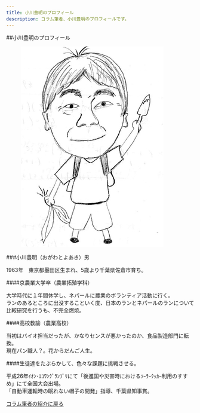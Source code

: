 ```yaml
---
title: 小川豊明のプロフィール
description: コラム筆者、小川豊明のプロフィールです。
---
```

<link rel="stylesheet" href="assets/stylesheets/authors.css" />

##小川豊明のプロフィール

<figure class="author-img">
  <img src="assets/images/author_ogawa_toyoaki.jpg" alt="小川豊明">
</figure>

###小川豊明（おがわとよあき）男

1963年　東京都墨田区生まれ、5歳より千葉県佐倉市育ち。

####京農業大学卒（農業拓殖学科）

大学時代に１年間休学し、ネパールに農業のボランティア活動に行く。<br>
ランのあるところに出没することいく度、日本のランとネパールのランについて比較研究を行うも、不完全燃焼。

####高校教諭（農業高校）

当初はバイオ担当だったが、かなりセンスが悪かったのか、食品製造部門に転換。<br>
現在パン職人？。花からだんご人生。

####生徒達をたぶらかして、色々な課題に挑戦させる。

平成26年ｲｵﾝ･ｴｺﾜﾝｸﾞﾗﾝﾌﾟﾘにて「後進国や災害時におけるｿｰﾗｰｸｯｶｰ利用のすすめ」にて全国大会出場。<br>
「自動車運転時の眠れない帽子の開発」指導、千葉県知事賞。

[コラム筆者の紹介に戻る](/columns/authors/)
